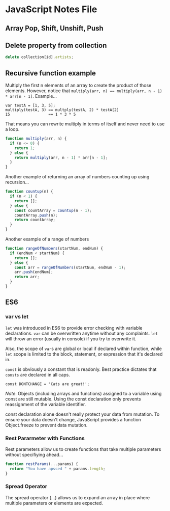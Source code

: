 # JavaScript Notes File

## Array Pop, Shift, Unshift, Push

## Delete property from collection

```js
delete collection[id].artists;
```

## Recursive function example

Multiply the first n elements of an array to create the product of those elements.
However, notice that `multiply(arr, n) == multiply(arr, n - 1) * arr[n - 1]`. Example...

```
var testA = [1, 3, 5];
multiply(testA, 3) == multply(testA, 2) * testA[2]
15                 == 1 * 3 * 5
```

That means you can rewrite multiply in terms of itself and never need to use a loop.

```js
function multiply(arr, n) {
  if (n <= 0) {
    return 1;
  } else {
    return multiply(arr, n - 1) * arr[n - 1];
  }
}
```

Another example of returning an array of numbers counting up using recursion...

```js
function countup(n) {
  if (n < 1) {
    return [];
  } else {
    const countArray = countup(n - 1);
    countArray.push(n);
    return countArray;
  }
}
```

Another example of a range of numbers

```js
function rangeOfNumbers(startNum, endNum) {
  if (endNum < startNum) {
    return [];
  } else {
    const arr = rangeOfNumbers(startNum, endNum - 1);
    arr.push(endNum);
    return arr;
  }
}
```

## ES6

### var vs let

`let` was introduced in ES6 to provide error checking with variable declarations. `var` can be overwritten anytime without any complaints. `let` will throw an error (usually in console) if you try to overwrite it.

Also, the scope of `var`s are global or local if declared within function, while `let` scope is limited to the block, statement, or expression that it's declared in.

`const` is obviously a constant that is readonly. Best practice dictates that `consts` are declared in all caps.

```
const DONTCHANGE = 'Cats are great!';
```

_*Note*_: Objects (including arrays and functions) assigned to a variable using const are still mutable. Using the const declaration only prevents reassignment of the variable identifier.

const declaration alone doesn't really protect your data from mutation. To ensure your data doesn't change, JavaScript provides a function Object.freeze to prevent data mutation.

### Rest Pararmeter with Functions

Rest parameters allow us to create functions that take multiple parameters without specifiying ahead...

```js
function restParams(...params) {
  return "You have apssed " + params.length;
}
```

### Spread Operator

The spread operator (...) allows us to expand an array in place where multiple parameters or elements are expected.
